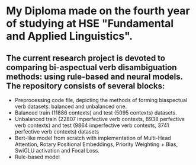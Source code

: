 # My Diploma made on the fourth year of studying at HSE "Fundamental and Applied Linguistics". 
## The current research project is devoted to comparing bi-aspectual verb disambiguation methods: using rule-based and neural models. The repository consists of several blocks:
* Preprocessing code file, depicting the methods of forming biaspectual verb datasets: balanced and unbalanced one. 
* Balanced train (11886 contexts) and test (5095 contexts) datasets.
* Unbalanced train (22807 imperfective verb contexts,	8938 perfective verb contexts) and test (9864 imperfective verb contexts,	3741 perfective verb contexts) datasets
* Bert-like model from scratch with implementation of Multi-Head Attention, Rotary Positional Embeddings, Priority Weighting + Bias, SwiGLU activation and Focal Loss.
* Rule-based model


